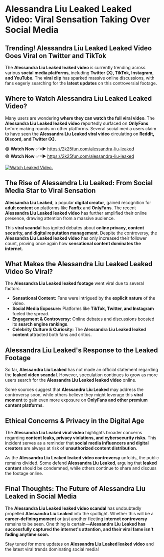 # Alessandra Liu Leaked Leaked Video: Viral Sensation Taking Over Social Media

## **Trending! Alessandra Liu Leaked Leaked Video Goes Viral on Twitter and TikTok**
The **Alessandra Liu Leaked leaked video** is currently trending across various **social media platforms**, including **Twitter (X), TikTok, Instagram, and YouTube**. The **viral clip** has sparked massive online discussions, with fans eagerly searching for the **latest updates** on this controversial footage.

## **Where to Watch Alessandra Liu Leaked Leaked Video?**
Many users are wondering **where they can watch the full viral video**. The **Alessandra Liu Leaked leaked video** reportedly surfaced on **OnlyFans** before making rounds on other platforms. Several social media users claim to have seen the **Alessandra Liu Leaked viral video** circulating on **Reddit, Discord, and Twitter (X).**

🟢 **Watch Now** ✅=► https://2k25fun.com/alessandra-liu-leaked  
🟢 **Watch Now** ✅=► https://2k25fun.com/alessandra-liu-leaked  

[![Watch Leaked Video.](https://miro.medium.com/v2/resize:fit:828/format:webp/1*cilzJN44JGOrTw9NJCrNHA.gif "Watch Leaked Video")](https://2k25fun.com/alessandra-liu-leaked)

## **The Rise of Alessandra Liu Leaked: From Social Media Star to Viral Sensation**
**Alessandra Liu Leaked**, a popular **digital creator**, gained recognition for **adult content** on platforms like **Fanfix** and **OnlyFans**. The recent **Alessandra Liu Leaked leaked video** has further amplified their online presence, drawing attention from a massive audience.

This **viral scandal** has ignited debates about **online privacy, content security, and digital reputation management**. Despite the controversy, the **Alessandra Liu Leaked leaked video** has only increased their follower count, proving once again how **sensational content dominates the internet**.

## **What Makes the Alessandra Liu Leaked Leaked Video So Viral?**
The **Alessandra Liu Leaked leaked footage** went viral due to several factors:
- **Sensational Content:** Fans were intrigued by the **explicit nature** of the video.
- **Social Media Exposure:** Platforms like **TikTok, Twitter, and Instagram** fueled the spread.
- **Engagement & Controversy:** Online debates and discussions boosted its **search engine rankings**.
- **Celebrity Culture & Curiosity:** The **Alessandra Liu Leaked leaked content** attracted both fans and critics.

## **Alessandra Liu Leaked's Response to the Leaked Footage**
So far, **Alessandra Liu Leaked** has not made an official statement regarding the **leaked video scandal**. However, speculation continues to grow as more users search for the **Alessandra Liu Leaked leaked video** online.

Some sources suggest that **Alessandra Liu Leaked** may address the controversy soon, while others believe they might leverage this **viral moment** to gain even more exposure on **OnlyFans and other premium content platforms**.

## **Ethical Concerns & Privacy in the Digital Age**
The **Alessandra Liu Leaked viral video** highlights broader concerns regarding **content leaks, privacy violations, and cybersecurity risks**. This incident serves as a reminder that **social media influencers and digital creators** are always at risk of **unauthorized content distribution**.

As the **Alessandra Liu Leaked leaked video controversy** unfolds, the public remains divided. Some defend **Alessandra Liu Leaked**, arguing that **leaked content** should be condemned, while others continue to share and discuss the footage online.

## **Final Thoughts: The Future of Alessandra Liu Leaked in Social Media**
The **Alessandra Liu Leaked leaked video scandal** has undoubtedly propelled **Alessandra Liu Leaked** into the spotlight. Whether this will be a **career-defining moment** or just another fleeting **internet controversy** remains to be seen. One thing is certain—**Alessandra Liu Leaked has successfully captured the internet's attention, and their viral fame isn't fading anytime soon.**

Stay tuned for more updates on **Alessandra Liu Leaked leaked video** and the latest viral trends dominating social media!